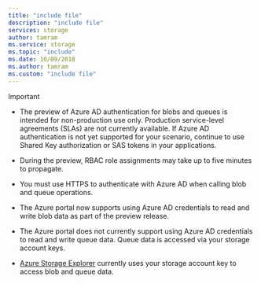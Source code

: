 ```yaml
---
title: "include file"
description: "include file"
services: storage
author: tamram
ms.service: storage
ms.topic: "include"
ms.date: 10/09/2018
ms.author: tamram
ms.custom: "include file"
---
```


> [!IMPORTANT]
> - The preview of Azure AD authentication for blobs and queues is intended for non-production use only. Production service-level agreements (SLAs) are not currently available. If Azure AD authentication is not yet supported for your scenario, continue to use Shared Key authorization or SAS tokens in your applications.
>
> - During the preview, RBAC role assignments may take up to five minutes to propagate.
>
> - You must use HTTPS to authenticate with Azure AD when calling blob and queue operations.
>
> - The Azure portal now supports using Azure AD credentials to read and write blob data as part of the preview release.
> 
> - The Azure portal does not currently support using Azure AD credentials to read and write queue data. Queue data is accessed via your storage account keys.
>
> - [Azure Storage Explorer](https://azure.microsoft.com/features/storage-explorer/) currently uses your storage account key to access blob and queue data.


